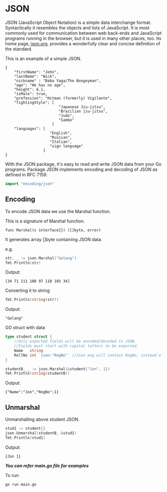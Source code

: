# JSON

JSON (JavaScript Object Notation) is a simple data interchange format. Syntactically it resembles the objects and lists of JavaScript. It is most commonly used for communication between web back-ends and JavaScript programs running in the browser, but it is used in many other places, too. Its home page, [json.org](https://www.json.org/json-en.html), provides a wonderfully clear and concise definition of the standard.

This is an example of a simple JSON.

```
{
    "firstName": "John",
    "lastName": "Wick",
    "nickname" : "Baba Yaga/The Boogeyman",
    "age": "He has no age",
    "height": 6.1,
    "isMale": true,
    "profession": "Hitman (formerly) Vigilante",
    "fightingStyle": [  
                        "Japanese Jiu-jitsu",
                        "Brazilian jiu-jitsu",
                        "Judo",
                        "Sambo"
                     ]
    "languages": [
                    "English",
                    "Russian",
                    "Italian",
                    "sign language"
                 ]
}
```

With the JSON package, it's easy to read and write JSON data from your Go programs.
Package JSON implements encoding and decoding of JSON as defined in RFC 7159.

```go
import "encoding/json"
```
## Encoding 

To encode JSON data we use the Marshal function.

This is a signature of Marshal function.

`func Marshal(v interface{}) ([]byte, error)`

It generates array []byte containing JSON data.

e.g.

```go
str, _ := json.Marshal("Golang")
fmt.Println(str) 
```

Output: 
```
[34 71 111 108 97 110 103 34]
```

Converting it to string

```go
fmt.Println(string(str))
```

Output: 
```
"Golang"
```
GO struct with data

```go
type student struct {
    //Only exported fields will be encoded/decoded in JSON.
    //Fields must start with capital letters to be exported.
    Name   string
    RollNo int `json:"RegNo"` //Json msg will contain RegNo, instead of RollNo
}
```

```go
studentB, _ := json.Marshal(&student{"Jon", 1})
fmt.Println(string(studentB))
```

Output: 
```
{"Name":"Jon","RegNo":1}
```

## Unmarshal

Unmarshalling above student JSON.

```go
stud1 := student{}
json.Unmarshal(studentB, &stud1)
fmt.Println(stud1)
```

Output:

```
{Jon 1}
```

 ***You can refer main.go file for examples***

To run:
```
go run main.go
```